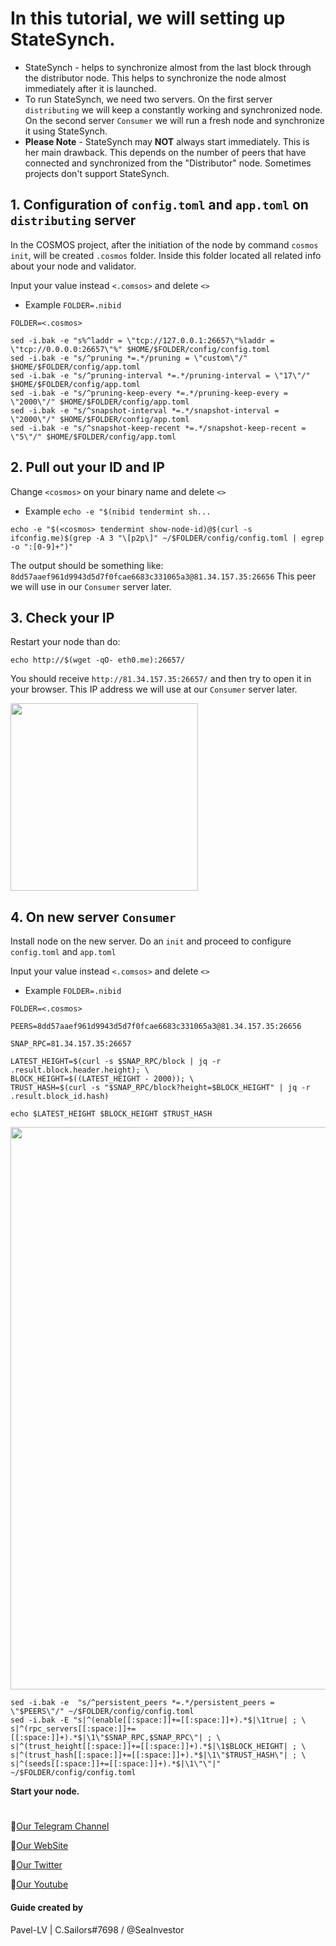 # In this tutorial, we will setting up StateSynch.
- StateSynch - helps to synchronize almost from the last block through the distributor node. This helps to synchronize the node almost immediately after it is launched.
- To run StateSynch, we need two servers. On the first server `distributing` we will keep a constantly working and synchronized node. On the second server `Consumer` we will run a fresh node and synchronize it using StateSynch.
- **Please Note** - StateSynch may **NOT** always start immediately. This is her main drawback. This depends on the number of peers that have connected and synchronized from the "Distributor" node. Sometimes projects don't support StateSynch.

## 1. Configuration of `config.toml` and `app.toml` on `distributing` server
In the СOSMOS project, after the initiation of the node by command `cosmos init`, will be created `.cosmos` folder. Inside this folder located all related info about your node and validator.

Input your value instead `<.comsos>` and delete `<>`
- Example `FOLDER=.nibid`
```
FOLDER=<.cosmos>
```
```
sed -i.bak -e "s%^laddr = \"tcp://127.0.0.1:26657\"%laddr = \"tcp://0.0.0.0:26657\"%" $HOME/$FOLDER/config/config.toml
sed -i.bak -e "s/^pruning *=.*/pruning = \"custom\"/" $HOME/$FOLDER/config/app.toml
sed -i.bak -e "s/^pruning-interval *=.*/pruning-interval = \"17\"/" $HOME/$FOLDER/config/app.toml
sed -i.bak -e "s/^pruning-keep-every *=.*/pruning-keep-every = \"2000\"/" $HOME/$FOLDER/config/app.toml
sed -i.bak -e "s/^snapshot-interval *=.*/snapshot-interval = \"2000\"/" $HOME/$FOLDER/config/app.toml
sed -i.bak -e "s/^snapshot-keep-recent *=.*/snapshot-keep-recent = \"5\"/" $HOME/$FOLDER/config/app.toml
```

## 2. Pull out your ID and IP
Change `<cosmos>` on your binary name and delete `<>`
- Example `echo -e "$(nibid tendermint sh...`
```
echo -e "$(<cosmos> tendermint show-node-id)@$(curl -s ifconfig.me)$(grep -A 3 "\[p2p\]" ~/$FOLDER/config/config.toml | egrep -o ":[0-9]+")"
```
The output should be something like:
`8dd57aaef961d9943d5d7f0fcae6683c331065a3@81.34.157.35:26656` This peer we will use in our `Consumer` server later.

## 3. Check your IP

Restart your node than do:
```
echo http://$(wget -qO- eth0.me):26657/
```
You should receive `http://81.34.157.35:26657/` and then try to open it in your browser. This IP address we will use at our `Consumer` server later.

<p align="left">
 <img src="https://i.postimg.cc/6qPvHs75/Untitled.jpg.jpg"width="300"/></a>
</p>

## 4. On new server `Consumer`
Install node on the new server. Do an `init` and proceed to configure `config.toml` and `app.toml`

Input your value instead `<.comsos>` and delete `<>`
- Example `FOLDER=.nibid`
```
FOLDER=<.cosmos>
```
```
PEERS=8dd57aaef961d9943d5d7f0fcae6683c331065a3@81.34.157.35:26656
```
```
SNAP_RPC=81.34.157.35:26657
```
```
LATEST_HEIGHT=$(curl -s $SNAP_RPC/block | jq -r .result.block.header.height); \
BLOCK_HEIGHT=$((LATEST_HEIGHT - 2000)); \
TRUST_HASH=$(curl -s "$SNAP_RPC/block?height=$BLOCK_HEIGHT" | jq -r .result.block_id.hash)
```
```
echo $LATEST_HEIGHT $BLOCK_HEIGHT $TRUST_HASH
```

<p align="center">
 <img src="https://i.postimg.cc/X7F3GVRk/Untitled.jpg"width="900"/></a>
</p>

```
sed -i.bak -e  "s/^persistent_peers *=.*/persistent_peers = \"$PEERS\"/" ~/$FOLDER/config/config.toml
sed -i.bak -E "s|^(enable[[:space:]]+=[[:space:]]+).*$|\1true| ; \
s|^(rpc_servers[[:space:]]+=[[:space:]]+).*$|\1\"$SNAP_RPC,$SNAP_RPC\"| ; \
s|^(trust_height[[:space:]]+=[[:space:]]+).*$|\1$BLOCK_HEIGHT| ; \
s|^(trust_hash[[:space:]]+=[[:space:]]+).*$|\1\"$TRUST_HASH\"| ; \
s|^(seeds[[:space:]]+=[[:space:]]+).*$|\1\"\"|" ~/$FOLDER/config/config.toml
```
**Start your node.**

#

🔰[Our Telegram Channel](https://t.me/CryptoSailorsAnn)

🔰[Our WebSite](cryptosailors.tech)

🔰[Our Twitter](https://twitter.com/Crypto_Sailors)

🔰[Our Youtube](https://www.youtube.com/@CryptoSailors)

#### Guide created by 
Pavel-LV | C.Sailors#7698 / @SeaInvestor
